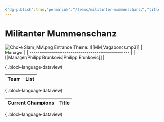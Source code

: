 ```yaml
---
{"dg-publish":true,"permalink":"/teams/militanter-mummenschanz/","title":"Militanter Mummenschanz","noteIcon":"","created":"2024-11-28T09:48:36.175+01:00"}
---
```


# **Militanter Mummenschanz**
![Choke Slam_MM.png](/img/user/z_Images/Choke%20Slam_MM.png)
Entrance Theme: ![[MM_Vagabonds.mp3]]
| Manager                                             |
| --------------------------------------------------- |
| [[Manager/Philipp Brunkovic\|Philipp Brunkovic]] |

{ .block-language-dataview}

| Team | List |
| ---- | ---- |

{ .block-language-dataview}

| Current Champions | Title |
| ----------------- | ----- |

{ .block-language-dataview}
